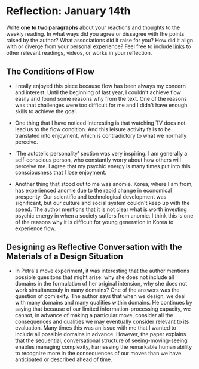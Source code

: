 # Reflection: January 14th 

Write **one to two paragraphs** about your reactions and thoughts to the weekly reading. In what ways did you agree or dissagree with the points raised by the author? What associations did it raise for you? How did it align with or diverge from your personal experience? Feel free to include [links](http://formandcode.com/) to other relevant readings, videos, or works in your reflection.

## The Conditions of Flow  

- I really enjoyed this piece because flow has been always my concern and interest. Until the beginning of last year, I couldn't achieve flow easily and found some reasons why from the text. One of the reasons was that challenges were too difficult for me and I didn't have enough skills to achieve the goal. 

- One thing that I have noticed interesting is that watching TV does not lead us to the flow condition. And this leisure activity fails to be translated into enjoyment, which is contradictory to what we normally perceive.     

- 'The autotelic personality' section was very inspiring. I am generally a self-conscious person, who constantly worry about how others will perceive me. I agree that my psychic energy is many times put into this consciousness that I lose enjoyment. 

- Another thing that stood out to me was anomie. Korea, where I am from, has experienced anomie due to the rapid change in economical prosperity. Our scientific and technological development was significant, but our culture and social system couldn't keep up with the speed. The author mentions that it is not clear what is worth investing psychic energy in when a society suffers from anomie. I think this is one of the reasons why it is difficult for young generation in Korea to experience flow.    

## Designing as Reflective Conversation with the Materials of a Design Situation  

- In Petra's move experiment, it was interesting that the author mentions possible quesitons that might arise: why she does not include all domains in the formulation of her original intension, why she does not work simultaneouly in many domains? One of the answers was the question of comlexity. The author says that when we design, we deal with many domains and many qualities within domains. He continues by saying that because of our limited information-processing capacity, we cannot, in advance of making a particular move, consider all the consequences and qualities we may eventually consider relevant to its evaluation. Many times this was an issue with me that I wanted to include all possible domains in advance. However, the paper explains that the sequential, conversational structure of seeing-moving-seeing enables managing complexity, harnessing the remarkable human ability to recognize more in the consequences of our moves than we have anticipated or described ahead of time.      
